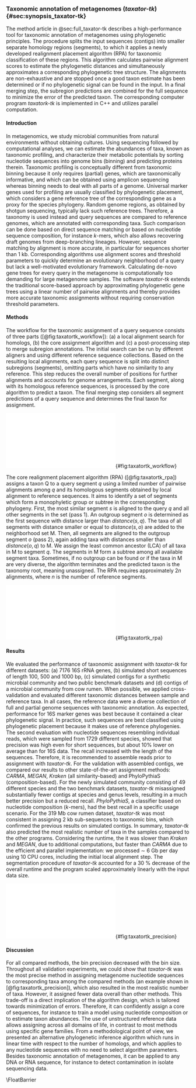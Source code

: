 ### Taxonomic annotation of metagenomes (*taxator-tk*) {#sec:synopsis_taxator-tk}

The method article in @sec:full_taxator-tk describes a high-performance tool for taxonomic annotation of metagenomes using phylogenetic principles. The procedure splits the input sequences (contigs) into smaller separate homology regions (segments), to which it applies a newly developed realignment placement algorithm (RPA) for taxonomic classification of these regions. This algorithm calculates pairwise alignment scores to estimate the phylogenetic distances and simultaneously approximates a corresponding phylogenetic tree structure. The alignments are non-exhaustive and are stopped once a good taxon estimate has been determined or if no phylogenetic signal can be found in the input. In a final merging step, the subregion predictions are combined for the full sequence to minimize the error of the predicted taxon. The corresponding computer program *taxatork-tk* is implemented in C++ and utilizes parallel computation.

#### Introduction

In metagenomics, we study microbial communities from natural environments without obtaining cultures. Using sequencing followed by computational analyses, we can estimate the abundances of taxa, known as taxonomic profiling, and characterize their metabolic potentials by sorting nucleotide sequences into genome bins (binning) and predicting proteins therein. Taxonomic profiling is conceptually different from taxonomic binning because it only requires (partial) genes, which are taxonomically informative, and which can be obtained using amplicon sequencing whereas binning needs to deal with all parts of a genome. Universal marker genes used for profiling are usually classified by phylogenetic placement, which considers a gene reference tree of the corresponding gene as a proxy for the species phylogeny. Random genome regions, as obtained by shotgun sequencing, typically lack such reference trees. Therefore, a taxonomy is used instead and query sequences are compared to reference genomes, which are annotated with corresponding taxa. Such comparison can be done based on direct sequence matching or based on nucleotide sequence composition, for instance $k$-mers, which also allows recovering draft genomes from deep-branching lineages. However, sequence matching by alignment is more accurate, in particular for sequences shorter than 1 kb. Corresponding algorithms use alignment scores and threshold parameters to quickly determine an evolutionary neighborhood of a query but lack a well-motivated evolutionary framework. Calculating de-novo gene trees for every query in the metagenome is computationally too demanding for large metagenome samples. The software *taxator-tk* extends the traditional score-based approach by approximating phylogenetic gene trees using a linear number of pairwise alignments and thereby provides more accurate taxonomic assignments without requiring conservation threshold parameters.

#### Methods

The workflow for the taxonomic assignment of a query sequence consists of three parts ([@fig:taxatortk_workflow]): (a) a local alignment search for homologs, (b) the core assignment algorithm and (c) a post-processing step to merge subregion annotations. The initial search can be run by different aligners and using different reference sequence collections. Based on the resulting local alignments, each query sequence is split into distinct subregions (segments), omitting parts which have no similarity to any reference. This step reduces the overall number of positions for further alignments and accounts for genome arrangements. Each segment, along with its homologous reference sequences, is processed by the core algorithm to predict a taxon. The final merging step considers all segment predictions of a query sequence and determines the final taxon for assignment.

![Workflow diagram for the taxonomic assignment of a nucleotide query sequence with *taxator-tk*: (a) Homology search for query sequence in reference collection using local alignment; (b) program taxator splits the query into distinct segments and determines a taxon ID for each; (c) program binner determines a consensus taxon ID for the entire query from the segment predictions.](figure/publication_taxatortk/figure_1.pdf "Workflow diagram for taxator-tk"){#fig:taxatortk_workflow}

The core realignment placement algorithm (RPA) ([@fig:taxatortk_rpa]) assigns a taxon Q to a query segment *q* using a limited number of pairwise alignments among *q* and its homologous segments obtained by local alignment to reference sequences. It aims to identify a set of segments which form a monophyletic group or subtree in the corresponding phylogeny. First, the most similar segment *s* is aligned to the query *q* and all other segments in the set (pass 1). An outgroup segment *o* is determined as the first sequence with distance larger than $distance(s,q)$. The taxa of all segments with distance smaller or equal to $distance(s,o)$ are added to the neighborhood set M. Then, all segments are aligned to the outgroup segment *o* (pass 2), again adding taxa with distances smaller than $distance(o,q)$ to M. We assign the least common ancestor (LCA) of all taxa in M to segment *q*. The segments in M form a subtree among all available segment taxa. Sometimes, if no outgroup can be found or if the taxa in M are very diverse, the algorithm terminates and the predicted taxon is the taxonomy root, meaning unassigned. The RPA requires approximately $2n$ alignments, where $n$ is the number of reference segments.

![Realignment placement algorithm (RPA) for labeling a query segment \\textit{q} with a taxon ID. (a) Underlying taxonomy with query taxon Q and reference taxa A, B, C, D, O and S which is approximated by the query segment alignment. (b) Approximate graph representing pairwise distances between the taxa. The
subgraph for clade X is highlighted. (c, d) The two alignment passes which add segment taxa to an empty set \\textit{M}. Segment \\textit{s} is the segment with
the smallest local alignment score (distance) to \\textit{q} in the initial similarity search. (c) First, all segments are aligned to segment \\textit{s}. The resulting distances are ordered and the taxa with equal or smaller distances than \\textit{distance(s,q)} are added to \\textit{M}. The outgroup segment \\textit{o} is the next most similar segment to \\textit{s} after \\textit{q}, with \\textit{distance(o,s)} $>$ \\textit{distance(s,q)}. (d) All segments are aligned to \\textit{o}. From the ranked distances, taxa with distances smaller than \\textit{distance(o,q)} are also added to \\textit{M}. Thus, \\textit{M} includes all the nearest evolutionary neighbors for the query segment \\textit{q} (the taxa corresponding to segments \\textit{a}, \\textit{b}, \\textit{c}, \\textit{d}, \\textit{o} and \\textit{s}). The taxon ID assigned to \\textit{q} is the lowest common ancestor of taxa in \\textit{M}. (e) Partially resolved segment subtree at node R, which is implied by distances obtained in (c) and (d), where the exact position of some segments (\\textit{a}, \\textit{b}, \\textit{c} and \\textit{d} with dashed branches) is left unresolved by the RPA](figure/publication_taxatortk/figure_2.pdf "Realignment placement algorithm (RPA) steps"){#fig:taxatortk_rpa}

#### Results

We evaluated the performance of taxonomic assignment with *taxator-tk* for different datasets: (a) 7176 16S rRNA genes, (b) simulated short sequences of length 100, 500 and 1000 bp, (c) simulated contigs for a synthetic microbial community and two public benchmark datasets and (d) contigs of a microbial community from cow rumen. When possible, we applied cross-validation and evaluated different taxonomic distances between sample and reference taxa. In all cases, the reference data were a diverse collection of full and partial genome sequences with taxonomic annotation. As expected, performance for 16S marker genes was best because it contained a clear phylogenetic signal. In practice, such sequences are best classified using phylogenetic placement because it makes use of reference phylogenies. The second evaluation with nucleotide sequences resembling individual reads, which were sampled from 1729 different species, showed that precision was high even for short sequences, but about 10% lower on average than for 16S data. The recall increased with the length of the sequences. Therefore, it is recommended to assemble reads prior to assignment with *taxator-tk*. For the validation with assembled contigs, we compared our results to other state-of-the-art assignment methods: *CARMA*, *MEGAN*, *Kraken* (all similarity-based) and PhyloPythiaS (composition-based). For the newly simulated community consisting of 49 different species and the two benchmark datasets, *taxator-tk* misassigned substantially fewer contigs at species and genus levels, resulting in a much better precision but a reduced recall. *PhyloPythiaS*, a classifier based on nucleotide composition ($k$-mers), had the best recall in a specific usage scenario. For the 319 Mb cow rumen dataset, *taxator-tk* was most consistent in assigning 2 kb sub-sequences to taxonomic bins, which confirmed the previous results on simulated contigs. In summary, *taxator-tk* also predicted the most realistic number of taxa in the samples compared to the other programs. Considering the runtime, the it was slower than *Kraken* and *MEGAN*, due to additional computations, but faster than *CARMA* due to the efficient and parallel implementation: we processed $\sim$ 6 Gb per day using 10 CPU cores, including the initial local alignment step. The segmentation procedure of *taxator-tk* accounted for a 30 % decrease of the overall runtime and the program scaled approximately linearly with the input data size.

![Family-level bin precision for the simulated metagenome sample with 49 species (simArt49e). (a-c) Each family bin's assignment precision related to logarithmic bin size for seven cross-validation experiments with simArt49e. The results of the single experiments were added to assess the taxonomic assignment performance across a range of evolutionary distances between the query and the reference sequences, excluding the least abundant bins (1\\% of total bp). We calculated the precision values for (a) CARMA3, (b) MEGAN4 and (c) taxator-tk, counting assignments to lower-ranking taxa at the family level, and added a smoothed k-nearest-neighbor estimate of the mean precision in R using wapply (width=0.3) followed by smooth.spline (df=10). CARMA3 and MEGAN4 incorrectly identified many small taxonomic bins, substantially more than taxator-tk. (d) gives the amount of correct, false and undetermined family-level assignments for the different classifiers with simArt49e.](figure/publication_taxatortk/figure_4.pdf "Family-level bin precision for the simulated metagenome sample with 49 species"){#fig:taxatortk_precision}

#### Discussion

For all compared methods, the bin precision decreased with the bin size. Throughout all validation experiments, we could show that *taxator-tk* was the most precise method in assigning metagenome nucleotide sequences to corresponding taxa among the compared methods (an example shown in [@fig:taxatortk_precision]), which also resulted in the most realistic number of taxa. However, it assigned fewer data overall than other methods. This trade-off is a direct implication of the algorithm design, which is tailored towards minimization of errors. Therefore, it can confidently assign a core of sequences, for instance to train a model using nucleotide composition or to estimate taxon abundances. The use of unstructured reference data allows assigning across all domains of life, in contrast to most methods using specific gene families. From a methodological point of view, we presented an alternative phylogenetic inference algorithm which runs in linear time with respect to the number of homologs, and which applies to any nucleotide sequences with no need to select algorithm parameters. Besides taxonomic annotation of metagenomes, it can be applied to any DNA or RNA sequence, for instance to detect contamination in isolate sequencing data.

\FloatBarrier
